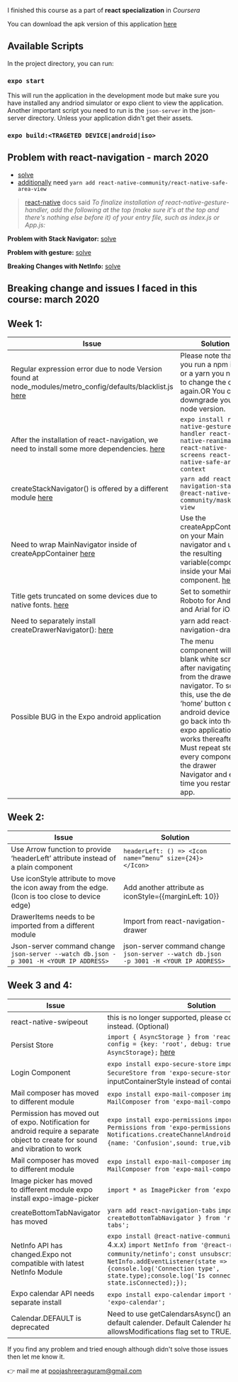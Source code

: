 I finished this course as a part of **react specialization** in _Coursera_

You can download the apk version of this application [here](https://expo.io/dashboard/emonhossainraihan/builds/e872b8d2-60ae-4397-a3a9-997ad10318ba)

## Available Scripts

In the project directory, you can run:

### `expo start`

This will run the application in the development mode but make sure you have installed any andriod simulator or expo client to view the application. Another important script you need to run is the `json-server` in the json-server directory. Unless your application didn't get their assets.

### `expo build:<TRAGETED DEVICE|android|iso>`

## Problem with react-navigation - march 2020

- [solve](https://www.coursera.org/learn/react-native/discussions/weeks/1/threads/8PifLG4EQ724nyxuBDO9DQ)
- [additionally](https://stackoverflow.com/questions/59560312/getting-this-error-error-bundling-failed-error-unable-to-resolve-module-rea) need `yarn add react-native-community/react-native-safe-area-view`

> [react-native](https://reactnavigation.org/docs/getting-started/) docs said _To finalize installation of react-native-gesture-handler, add the following at the top (make sure it's at the top and there's nothing else before it) of your entry file, such as index.js or App.js:_

**Problem with Stack Navigator:** [solve](https://www.coursera.org/learn/react-native/discussions/weeks/2/threads/VObG3wX3TrGmxt8F9_6xxA)

**Problem with gesture:** [solve](https://www.coursera.org/learn/react-native/discussions/weeks/3/threads/RS9dwNF5EeiaQxKeqT1mFg)

**Breaking Changes with NetInfo:** [solve](https://www.coursera.org/learn/react-native/discussions/weeks/4/threads/PMtGZErvRf2LRmRK76X97g)

## Breaking change and issues I faced in this course: march 2020

## Week 1:

| Issue                                                                                                                                                                                                                       | Solution                                                                                                                                                                                                                                                                                                                          |
| --------------------------------------------------------------------------------------------------------------------------------------------------------------------------------------------------------------------------- | --------------------------------------------------------------------------------------------------------------------------------------------------------------------------------------------------------------------------------------------------------------------------------------------------------------------------------- |
| Regular expression error due to node Version found at node_modules/metro_config/defaults/blacklist.js [here](https://stackoverflow.com/questions/58120990/how-to-resolve-the-error-on-react-native-start/58122821#58122821) | Please note that if you run a npm install or a yarn you need to change the code again.OR You can downgrade your node version.                                                                                                                                                                                                     |
| After the installation of react-navigation, we need to install some more dependencies. [here](https://reactnavigation.org/docs/en/getting-started.html)                                                                     | `expo install react-native-gesture-handler react-native-reanimated react-native-screens react-native-safe-area-context`                                                                                                                                                                                                           |
| createStackNavigator() is offered by a different module [here](https://reactnavigation.org/docs/en/stack-navigator.html)                                                                                                    | `yarn add react-navigation-stack @react-native-community/masked-view`                                                                                                                                                                                                                                                             |
| Need to wrap MainNavigator inside of createAppContainer [here](https://stackoverflow.com/questions/53367195/invariant-violation-the-navigation-prop-is-missing-for-this-navigator)                                          | Use the createAppContainer on your Main navigator and use the resulting variable(component) inside your Main component. [here](https://reactnavigation.org/blog/#explicit-app-container-required-for-the-root-navigator)                                                                                                          |
| Title gets truncated on some devices due to native fonts. [here](https://github.com/react-navigation/react-navigation/issues/5050)                                                                                          | Set to something like Roboto for Andrdoid and Arial for iOS                                                                                                                                                                                                                                                                       |
| Need to separately install createDrawerNavigator(): [here](https://reactnavigation.org/docs/en/drawer-navigator.html)                                                                                                       | yarn add react-navigation-drawer                                                                                                                                                                                                                                                                                                  |
| Possible BUG in the Expo android application                                                                                                                                                                                | The menu component will be a blank white screen after navigating to it from the drawer navigator. To solve this, use the default ‘home’ button on the android device and go back into the expo application. It works thereafter. Must repeat step for every component in the drawer Navigator and every time you restart the app. |

## Week 2:

| Issue                                                                                           | Solution                                                                              |
| ----------------------------------------------------------------------------------------------- | ------------------------------------------------------------------------------------- |
| Use Arrow function to provide ‘headerLeft’ attribute instead of a plain component               | `headerLeft: () => <Icon name=”menu” size={24}></Icon>`                               |
| Use iconStyle attribute to move the icon away from the edge. (Icon is too close to device edge) | Add another attribute as iconStyle={{marginLeft: 10}}                                 |
| DrawerItems needs to be imported from a different module                                        | Import from react-navigation-drawer                                                   |
| Json-server command change `json-server --watch db.json -p 3001 -H <YOUR IP ADDRESS>`           | json-server command change `json-server --watch db.json -p 3001 -H <YOUR IP ADDRESS>` |

## Week 3 and 4:

| Issue                                                                                                                          | Solution                                                                                                                                                                                                                                                                    |
| ------------------------------------------------------------------------------------------------------------------------------ | --------------------------------------------------------------------------------------------------------------------------------------------------------------------------------------------------------------------------------------------------------------------------- |
| react-native-swipeout                                                                                                          | this is no longer supported, please consider using [it](https://github.com/jemise111/react-native-swipe-list-view) instead. (Optional)                                                                                                                                      |
| Persist Store                                                                                                                  | `import { AsyncStorage } from 'react-native';const config = {key: 'root', debug: true,storage: AsyncStorage};` [here](https://github.com/rt2zz/redux-persist)                                                                                                               |
| Login Component                                                                                                                | `expo install expo-secure-store` `import * as SecureStore from 'expo-secure-store'` use prop inputContainerStyle instead of containerStyle                                                                                                                                  |
| Mail composer has moved to different module                                                                                    | `expo install expo-mail-composer` `import * as MailComposer from 'expo-mail-composer';`                                                                                                                                                                                     |
| Permission has moved out of expo. Notification for android require a separate object to create for sound and vibration to work | `expo install expo-permissions` `import * as Permissions from 'expo-permissions';` `Notifications.createChannelAndroidAsync('Confusion', {name: 'Confusion',sound: true,vibrate: true})` [here](https://docs.expo.io/versions/latest/sdk/notifications/)                    |
| Mail composer has moved to different module                                                                                    | `expo install expo-mail-composer` `import * as MailComposer from 'expo-mail-composer';`                                                                                                                                                                                     |
| Image picker has moved to different module expo install expo-image-picker                                                      | `import * as ImagePicker from ‘expo-image-picker` [here](https://docs.expo.io/versions/latest/sdk/imagepicker/)                                                                                                                                                             |
| createBottomTabNavigator has moved                                                                                             | `yarn add react-navigation-tabs` `import { createBottomTabNavigator } from 'react-navigation-tabs';`                                                                                                                                                                        |
| NetInfo API has changed.Expo not compatible with latest NetInfo Module                                                         | `expo install @react-native-community/netinfo` (Use 4.x.x) `import NetInfo from '@react-native-community/netinfo';` `const unsubscribe = NetInfo.addEventListener(state => {console.log('Connection type', state.type);console.log('Is connected?', state.isConnected);});` |
| Expo calendar API needs separate install                                                                                       | `expo install expo-calendar` `import * as Calendar from 'expo-calendar';`                                                                                                                                                                                                   |
| Calendar.DEFAULT is deprecated                                                                                                 | Need to use getCalendarsAsync() and manually find the default calender. Default Calender has the allowsModifications flag set to TRUE.                                                                                                                                      |

If you find any problem and tried enough although didn't solve those issues then let me know it.

👉 mail me at poojashreeraguram@gmail.com

